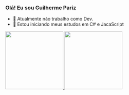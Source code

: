 ### Olá! Eu sou Guilherme Pariz


- 👀 Atualmente não trabalho como Dev.
- 🌱 Estou iniciando meus estudos em C# e JacaScript
<div>
  <a href="https://github.com/guipariz">
  <img height="180em" src="https://github-readme-stats.vercel.app/api?username=guipariz&show_icons=true&theme=dracula&include_all_commits=true&count_private=true"/>
  <img height="180em" src="https://github-readme-stats.vercel.app/api/top-langs/?username=guipariz&layout=compact&langs_count=7&theme=dracula"/>
</div>
